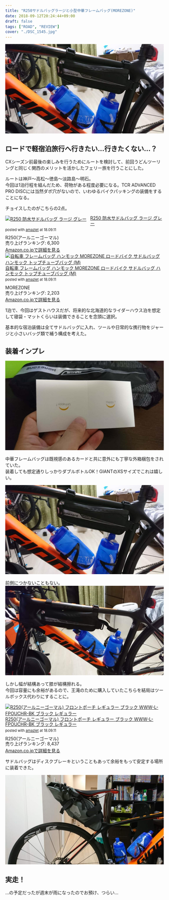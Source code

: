 ```yaml
---
title: "R250サドルバッグラージと小型中華フレームバッグ(MOREZONE)"
date: 2018-09-12T20:24:44+09:00
draft: false
tags: ["ROAD", "REVIEW"]
cover: "./DSC_1545.jpg"
---
```

![image](./DSC_1545.jpg)

## ロードで軽宿泊旅行へ行きたい…行きたくない…？

CXシーズン前最後の楽しみを行うためにルートを検討して、前回うどんツーリングと同じく関西のメリットを活かしたフェリー旅を行うことにした。

ルートは神戸～高松～徳島～淡路島～明石。  
今回は1泊行程を組んだため、荷物がある程度必要になる。TCR ADVANCED PRO DISCには当然ダボ穴がないので、いわゆるバイクパッキングの装備をすることになる。

チョイスしたのがこちらの2点。

<div class="amazlet-box" style="margin-bottom:0px;"><div class="amazlet-image" style="float:left;margin:0px 12px 1px 0px;"><a href="http://www.amazon.co.jp/exec/obidos/ASIN/B0747NR4HL/gensobunya-22/ref=nosim/" name="amazletlink" target="_blank"><img src="https://images-fe.ssl-images-amazon.com/images/I/41RpDxlqraL._SL160_.jpg" alt="R250 防水サドルバッグ ラージ グレー" style="border: none;" /></a></div><div class="amazlet-info" style="line-height:120%; margin-bottom: 10px"><div class="amazlet-name" style="margin-bottom:10px;line-height:120%"><a href="http://www.amazon.co.jp/exec/obidos/ASIN/B0747NR4HL/gensobunya-22/ref=nosim/" name="amazletlink" target="_blank">R250 防水サドルバッグ ラージ グレー</a><div class="amazlet-powered-date" style="font-size:80%;margin-top:5px;line-height:120%">posted with <a href="http://www.amazlet.com/" title="amazlet" target="_blank">amazlet</a> at 18.09.11</div></div><div class="amazlet-detail">R250(アールニーゴーマル) <br />売り上げランキング: 6,300<br /></div><div class="amazlet-sub-info" style="float: left;"><div class="amazlet-link" style="margin-top: 5px"><a href="http://www.amazon.co.jp/exec/obidos/ASIN/B0747NR4HL/gensobunya-22/ref=nosim/" name="amazletlink" target="_blank">Amazon.co.jpで詳細を見る</a></div></div></div><div class="amazlet-footer" style="clear: left"></div></div>

<div class="amazlet-box" style="margin-bottom:0px;"><div class="amazlet-image" style="float:left;margin:0px 12px 1px 0px;"><a href="http://www.amazon.co.jp/exec/obidos/ASIN/B072NB8KP2/gensobunya-22/ref=nosim/" name="amazletlink" target="_blank"><img src="https://images-fe.ssl-images-amazon.com/images/I/51U6d1YYKZL._SL160_.jpg" alt="自転車 フレームバッグ ハンモック MOREZONE ロードバイク サドルバッグ ハンモック トップチューブバッグ (M)" style="border: none;" /></a></div><div class="amazlet-info" style="line-height:120%; margin-bottom: 10px"><div class="amazlet-name" style="margin-bottom:10px;line-height:120%"><a href="http://www.amazon.co.jp/exec/obidos/ASIN/B072NB8KP2/gensobunya-22/ref=nosim/" name="amazletlink" target="_blank">自転車 フレームバッグ ハンモック MOREZONE ロードバイク サドルバッグ ハンモック トップチューブバッグ (M)</a><div class="amazlet-powered-date" style="font-size:80%;margin-top:5px;line-height:120%">posted with <a href="http://www.amazlet.com/" title="amazlet" target="_blank">amazlet</a> at 18.09.11</div></div><div class="amazlet-detail">MOREZONE <br />売り上げランキング: 2,203<br /></div><div class="amazlet-sub-info" style="float: left;"><div class="amazlet-link" style="margin-top: 5px"><a href="http://www.amazon.co.jp/exec/obidos/ASIN/B072NB8KP2/gensobunya-22/ref=nosim/" name="amazletlink" target="_blank">Amazon.co.jpで詳細を見る</a></div></div></div><div class="amazlet-footer" style="clear: left"></div></div>

1泊で、今回はゲストハウスだが、将来的な北海道的なライダーハウス泊を想定して寝袋・マットくらいは装備できることを念頭に選択。

基本的な宿泊装備は全てサドルバッグに入れ、ツールや日常的な携行物をジャージと小さいバッグ類で補う構成を考えた。


## 装着インプレ

![image](./DSC_1544.jpg)

中華フレームバッグは既視感のあるカードと共に意外にも丁寧な外箱梱包をされていた。  
装着しても想定通りしっかりダブルボトルOK！GIANTのXSサイズでこれは嬉しい。

![image](./DSC_1545.jpg)

前側につかないこともない。
![image](./DSC_1546.jpg)


しかし幅が結構あって膝が結構擦れる。  
今回は容量にも余裕があるので、王滝のために購入していたこちらを結局はツールボックス代わりにすることに。

<div class="amazlet-box" style="margin-bottom:0px;"><div class="amazlet-image" style="float:left;margin:0px 12px 1px 0px;"><a href="http://www.amazon.co.jp/exec/obidos/ASIN/B06XPW1TTN/gensobunya-22/ref=nosim/" name="amazletlink" target="_blank"><img src="https://images-fe.ssl-images-amazon.com/images/I/51GyGn9WlEL._SL160_.jpg" alt="R250(アールニーゴーマル) フロントポーチ レギュラー ブラック WWW-L-FPOUCHR-BK ブラック レギュラー" style="border: none;" /></a></div><div class="amazlet-info" style="line-height:120%; margin-bottom: 10px"><div class="amazlet-name" style="margin-bottom:10px;line-height:120%"><a href="http://www.amazon.co.jp/exec/obidos/ASIN/B06XPW1TTN/gensobunya-22/ref=nosim/" name="amazletlink" target="_blank">R250(アールニーゴーマル) フロントポーチ レギュラー ブラック WWW-L-FPOUCHR-BK ブラック レギュラー</a><div class="amazlet-powered-date" style="font-size:80%;margin-top:5px;line-height:120%">posted with <a href="http://www.amazlet.com/" title="amazlet" target="_blank">amazlet</a> at 18.09.11</div></div><div class="amazlet-detail">R250(アールニーゴーマル) <br />売り上げランキング: 8,437<br /></div><div class="amazlet-sub-info" style="float: left;"><div class="amazlet-link" style="margin-top: 5px"><a href="http://www.amazon.co.jp/exec/obidos/ASIN/B06XPW1TTN/gensobunya-22/ref=nosim/" name="amazletlink" target="_blank">Amazon.co.jpで詳細を見る</a></div></div></div><div class="amazlet-footer" style="clear: left"></div></div>


サドルバッグはディスクブレーキということもあって余裕をもって安定する場所に装着できた。

![image](./DSC_1548.jpg)

## 実走！

…の予定だったが週末が雨になったのでお預け、つらい…